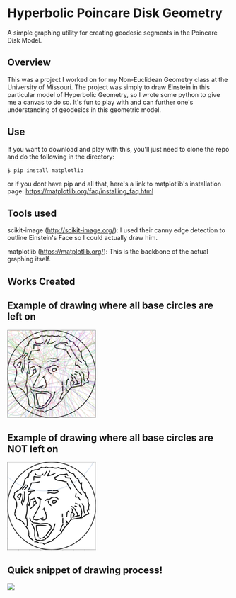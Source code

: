 # Hyperbolic Poincare Disk Geometry
A simple graphing utility for creating geodesic segments in the Poincare Disk Model.

## Overview
This was a project I worked on for my Non-Euclidean Geometry class at the University of Missouri. The project was simply to draw Einstein in this particular model of Hyperbolic Geometry, so I wrote some python to give me a canvas to do so. It's fun to play with and can further one's understanding of geodesics in this geometric model. 

## Use
If you want to download and play with this, you'll just need to clone the repo and do the following in the directory:

    $ pip install matplotlib
    
or if you dont have pip and all that, here's a link to matplotlib's installation page: https://matplotlib.org/faq/installing_faq.html

## Tools used 
scikit-image (http://scikit-image.org/): I used their canny edge detection to outline Einstein's Face so I could actually draw him.

matplotlib (https://matplotlib.org/): This is the backbone of the actual graphing itself.


## Works Created

Example of drawing where all base circles are left on
---------------
<img src="https://github.com/trevorBajkowski/hyperbolicPoincareDiskGeometry/blob/master/pictures/hyperStein.png" width="200">


Example of drawing where all base circles are NOT left on
---------------
<img src="https://github.com/trevorBajkowski/hyperbolicPoincareDiskGeometry/blob/master/pictures/circleStein.png" width="200">


Quick snippet of drawing process!
---------------
<img src="https://github.com/trevorBajkowski/hyperbolicPoincareDiskGeometry/blob/master/pictures/drawnstein.gif" width="200">
